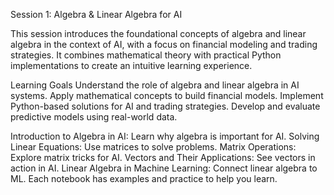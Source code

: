 Session 1: Algebra & Linear Algebra for AI

This session introduces the foundational concepts of algebra and linear algebra in the context of AI, with a focus on financial modeling and trading strategies. It combines mathematical theory with practical Python implementations to create an intuitive learning experience.

Learning Goals
Understand the role of algebra and linear algebra in AI systems.
Apply mathematical concepts to build financial models.
Implement Python-based solutions for AI and trading strategies.
Develop and evaluate predictive models using real-world data.


Introduction to Algebra in AI: Learn why algebra is important for AI.
Solving Linear Equations: Use matrices to solve problems.
Matrix Operations: Explore matrix tricks for AI.
Vectors and Their Applications: See vectors in action in AI.
Linear Algebra in Machine Learning: Connect linear algebra to ML.
Each notebook has examples and practice to help you learn.
